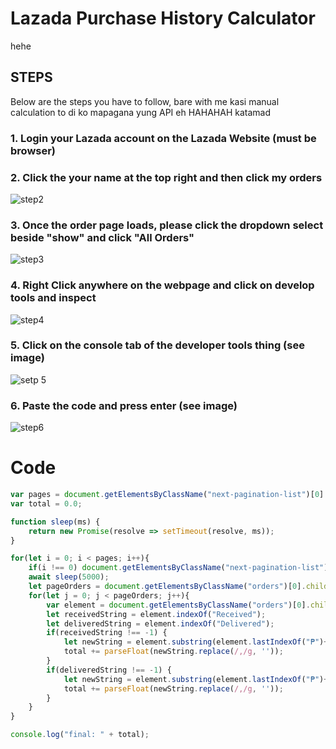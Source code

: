 # Lazada Purchase History Calculator
hehe

## STEPS

Below are the steps you have to follow, bare with me kasi manual calculation to di ko mapagana yung API eh HAHAHAH katamad

### 1. Login your Lazada account on the Lazada Website (must be browser)

### 2. Click the your name at the top right and then click my orders

![step2](https://user-images.githubusercontent.com/47263311/193888402-4f08aa02-5f42-470b-a5fa-f8de4609cb22.png)
	
### 3. Once the order page loads, please click the dropdown select beside "show" and click "All Orders"

![step3](https://user-images.githubusercontent.com/47263311/193888422-a0a5aa3e-a5ca-40e8-9cd1-d11799d8614a.png)

### 4. Right Click anywhere on the webpage and click on develop tools and inspect

![step4](https://user-images.githubusercontent.com/47263311/193888457-4a485f5a-abdb-44e1-96dd-d3dd59f94b56.png)

### 5. Click on the console tab of the developer tools thing (see image)

![setp 5](https://user-images.githubusercontent.com/47263311/193888469-29026b76-dd48-4bf5-aa4e-ab73eebfc632.png)

### 6. Paste the code and press enter (see image)

![step6](https://user-images.githubusercontent.com/47263311/193888487-1530ebfd-767d-404f-8c4a-6d71ddebefce.png)

# Code

```javascript
var pages = document.getElementsByClassName("next-pagination-list")[0].children.length;
var total = 0.0;

function sleep(ms) {
    return new Promise(resolve => setTimeout(resolve, ms));
}

for(let i = 0; i < pages; i++){
    if(i !== 0) document.getElementsByClassName("next-pagination-list")[0].children[i].click();
    await sleep(5000);
    let pageOrders = document.getElementsByClassName("orders")[0].children.length;
    for(let j = 0; j < pageOrders; j++){
        var element = document.getElementsByClassName("orders")[0].children[j].innerText;
        let receivedString = element.indexOf("Received");
        let deliveredString = element.indexOf("Delivered");
        if(receivedString !== -1) {
            let newString = element.substring(element.lastIndexOf("₱")+1, element.lastIndexOf("\n"));
            total += parseFloat(newString.replace(/,/g, ''));
        }
        if(deliveredString !== -1) {
            let newString = element.substring(element.lastIndexOf("₱")+1, element.lastIndexOf("\n"));
            total += parseFloat(newString.replace(/,/g, ''));
        }
    }
}

console.log("final: " + total);
```
